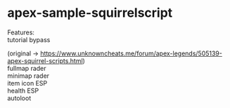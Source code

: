 # apex-sample-squirrelscript

Features:  
  tutorial bypass  
  
  (original -> https://www.unknowncheats.me/forum/apex-legends/505139-apex-squirrel-scripts.html)  
  fullmap rader  
  minimap rader  
  item icon ESP  
  health ESP  
  autoloot  
  
